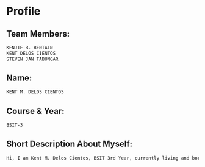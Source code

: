 # Profile

## Team Members:
```sh
KENJIE B. BENTAIN
KENT DELOS CIENTOS
STEVEN JAN TABUNGAR
```
## Name: 
```sh
KENT M. DELOS CIENTOS
```

## Course & Year: 
```sh
BSIT-3
```

## Short Description About Myself:
```sh
Hi, I am Kent M. Delos Cientos, BSIT 3rd Year, currently living and born here in Cebu City. Little about my self is that, I am approachable and friendly. I admire to be a Data Analyst or Web Developer, one day :D. Hobbies are games, reading, driving, reading, and listening to music. 
```
